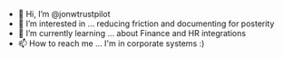 - 👋 Hi, I’m @jonwtrustpilot
- 👀 I’m interested in ... reducing friction and documenting for posterity
- 🌱 I’m currently learning ... about Finance and HR integrations
- 📫 How to reach me ... I'm in corporate systems :)

<!---
jonwtrustpilot/jonwtrustpilot is a ✨ special ✨ repository because its `README.md` (this file) appears on your GitHub profile.
You can click the Preview link to take a look at your changes.
--->
